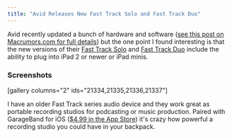 ```yaml
---
title: "Avid Releases New Fast Track Solo and Fast Track Duo"
---
```

<p>Avid recently updated a bunch of hardware and software (<a href="https://www.macrumors.com/2013/04/08/avid-announces-media-composer-7-and-pro-tools-11-ios-compatible-recording-hardware/">see this post on Macrumors.com for full details</a>) but the one point I found interesting is that the new versions of their <a href="https://www.avid.com/US/products/fasttrack-solo">Fast Track Solo</a> and <a href="https://www.avid.com/US/products/fasttrack-duo">Fast Track Duo</a> include the ability to plug into iPad 2 or newer or iPad minis.</p>
<h3>Screenshots</h3>
<p>[gallery columns="2" ids="21334,21335,21336,21337"]</p>
<p>I have an older Fast Track series audio device and they work great as portable recording studios for podcasting or music production. Paired with GarageBand for iOS (<a href="https://target.georiot.com/Proxy.ashx?tsid=528&GR_URL=https%253A%252F%252Fitunes.apple.com%252Fus%252Fapp%252Fgarageband%252Fid408709785%253Fmt%253D8%2526uo%253D4%2526partnerId%253D30" target="itunes_store">$4.99 in the App Store</a>) it's crazy how powerful a recording studio you could have in your backpack.</p>
